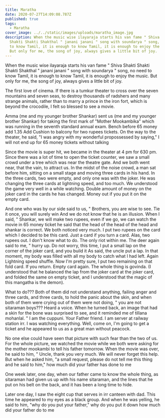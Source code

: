 ```yaml
---
title: Maratha
date: 2020-07-27T14:09:08.787Z
published: true
tags:
  - Maratha
cover_image: ../../static/images/uploads/maratha_image.jpg
description: When the music wise ilayaraja starts his van fame " Shiva Shakti
  Shakti Shakti Shakthal " janani janani " song with soundarya " song, no need
  to know Tamil, it is enough to know Tamil, it is enough to enjoy the music.
  But only for me, the song of joy, always gives a little bit of joy.
---
```

When the music wise ilayaraja starts his van fame " Shiva Shakti Shakti Shakti Shakthal " janani janani " song with soundarya " song, no need to know Tamil, it is enough to know Tamil, it is enough to enjoy the music. But only for me, the song of joy, always gives a little bit of joy.

The first love of cinema. If there is a tumkur theater to cross over the seven mountains and seven seas, to destroy thousands of radshers and many strange animals, rather than to marry a prince in the iron fort, which is beyond the crocodile, I felt so blessed to see a movie.

Amma (me and my younger brother Shankar) sent us (me and my younger brother Shankar) for taking the first mark of "Mother Mookambika" which was running in the seventh standard annual exam. Bench before 65 money add 1.35 Add Cushion to balcony for two rupees tickets. On the way to the theater, he said, "I was angry with my wonderful propossessed by saying," I will not end up for 65 money tickets without talking

Since the movie is super hit, we became in the theater at 4 pm for 630 pm. Since there was a lot of time to open the ticket counter, we saw a small crowd under a tree which was near the theatre gate. And we both went near, that the vain, to attract us. In the midst of the noise crowd, a man sat before him, sitting on a small stage and moving three cards in his hand. In the three cards, two were empty, and only one was with the joker. He was changing the three cards at lightning speed, and too much. We understood the game very well in a while watching. Double amount of money on the joker card in the cards he has changed. Money out if you put it on the empty card.

And one who was by our side said to us, " Brothers, you are wise to see. Tie it once, you will surely win And we do not know that he is an illusion. When I said, " Shankar, we will make two rupees, even if we go, we can watch the movie in 65 money ticket he said that the head of the head of the head and shankar is correct. We both noticed very much. I put two rupees on the card which I decided to be this card. Just a card if you turn a card. Alas, two rupees out. I don't know what to do. The only riot within me. The deer again said to me, " hurry up. Do not worry, this time, I put a small lap on the corner of the joker card, and you build it As said, the uncle put a lap. In that moment, my body was filled with all my body to catch what I had left. Again Lightning speed shuffle. Now I'm pretty sure, I put two remaining on that fold card. If you return. Empty card again. The whole thing is govinda. (I understood that he balanced the lap from the joker card at the joker card, and folded the same on empty ticket, and I understood that the magic of this mangatha is the demon).

What to do??? Both of them did not understand anything, failing anger and three cards, and three cards, to hold the panic about the skin, and when both of them were crying out of them were not doing, " you are not sitaraman boys??? Heard a voice. When he turned back, an image that had a skin for the bone was surprised to see, and it reminded me of tillana mohanlal. " I am the cuppuni. Your Father friend. I am server at railway station irr. I was watching everything. Well, come on, I'm going to get a ticket and he appeared to us as a great man without peacock.

No one else could have seen that picture with such fear than the two of us. For the whole picture, we watched the movie while we both were asking for the mother mookambi to tell his father tomorrow. When the movie was over, he said to him, " Uncle, thank you very much. We will never forget this help. But when he asked him, "a small request, please do not tell me this thing and he said to him," how much did your father has done to me

One week later, one day, when our father came to know the whole thing, as sitaraman had given us up with his name sitaraman, and the lines that he put on his belt on the back, and it has been a long time to hide.

Later one day, I saw the eight cup that serves in irr canteen with dad. This time he appeared to my eyes as a black group. And when he was yelling, he said to him, "why do you put your father," why do you put it down how much did your father do to me